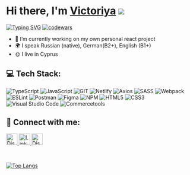 # Hi there, I'm [Victoriya](https://github.com/Vikki100621) ![](https://github.com/blackcater/blackcater/raw/main/images/Hi.gif) 

[![Typing SVG](https://readme-typing-svg.herokuapp.com?color=%2336BCF7&lines=Junior+Front-End+Developer)](https://git.io/typing-svg)
[![codewars](https://www.codewars.com/users/vikkiBlume/badges/small)](https://www.codewars.com/users/vikkiBlume) 

- 🔭 I’m currently working on  my own personal react project 
- 🌍 I speak Russian (native), German(B2+), English (B1+)
- 🌞 I live in Cyprus


## 💻 Tech Stack:
![TypeScript](https://img.shields.io/badge/typescript-%23007ACC.svg?style=for-the-badge&logo=typescript&logoColor=white) ![JavaScript](https://img.shields.io/badge/javascript-%23323330.svg?style=for-the-badge&logo=javascript&logoColor=%23F7DF1E&color=black) ![GIT](https://img.shields.io/badge/git-%23430098.svg?style=for-the-badge&logo=git&logoColor=white) ![Netlify](https://img.shields.io/badge/netlify-%23000000.svg?style=for-the-badge&logo=netlify&logoColor=#00C7B7) ![Axios](https://img.shields.io/badge/axios-%23039BE5.svg?style=for-the-badge&logo=axios) ![SASS](https://img.shields.io/badge/SASS-hotpink.svg?style=for-the-badge&logo=SASS&logoColor=white) ![Webpack](https://img.shields.io/badge/webpack-%238DD6F9.svg?style=for-the-badge&logo=webpack&logoColor=black)  ![ESLint](https://img.shields.io/badge/ESLint-4B3263?style=for-the-badge&logo=eslint&logoColor=white) ![Postman](https://img.shields.io/badge/Postman-FF6C37?style=for-the-badge&logo=postman&logoColor=white) 	![Figma](https://img.shields.io/badge/figma-%23F24E1E.svg?style=for-the-badge&logo=figma&logoColor=white) ![NPM](https://img.shields.io/badge/NPM-%23000000.svg?style=for-the-badge&logo=npm&logoColor=white) ![HTML5](https://img.shields.io/badge/html5-%23E34F26.svg?style=for-the-badge&logo=html5&logoColor=white) ![CSS3](https://img.shields.io/badge/css3-%231572B6.svg?style=for-the-badge&logo=css3&logoColor=white) ![Visual Studio Code](https://img.shields.io/badge/Visual%20Studio%20Code-0078d7.svg?style=for-the-badge&logo=visual-studio-code&logoColor=white) ![Commercetools](https://img.shields.io/badge/commercetools-%FFA500?style=for-the-badge&logo=tool&logoColor=white) 
## 💬 Connect with me:
<p>
  <a href="https://t.me/Vikki100621" target="_blank">
    <img alt="Discord" src="https://img.shields.io/badge/Telegram-%25230077B5.svg?logo=telegram&labelColor=blue&color=blue" height="30"/>
  </a>
    <a href="https://www.linkedin.com/in/viktoriya-kryuchkova-a8b832253/" target="_blank">
    <img alt="LinkedIn" title="Follow me on LinkedIn" src="https://img.shields.io/badge/LinkedIn-%230077B5.svg?logo=linkedin&logoColor=white" height="30"/>
  </a>
    <a href="mailto:kruckovaviktoria421@gmail.com@gmail.com" target="_blank">
    <img alt="Discord" src="https://img.shields.io/badge/gmail-%25230077B5.svg?logo=gmail&labelColor=blue&color=white&labelColor" height="30"/>
  </a>
</p><br>
</p>

[![Top Langs](https://github-readme-stats.vercel.app/api/top-langs/?username=vikki100621)](https://github.com/vikki100621/github-readme-stats)


